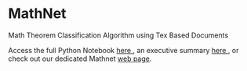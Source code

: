 # MathNet
Math Theorem Classification Algorithm using Tex Based Documents

Access the full Python Notebook <a href='https://github.com/dsherma7/MathNet/blob/master/Theorems.ipynb'> here </a>, an executive summary <a href='https://dsherma7.github.io/projects/mathnet/summary/summary.html'> here </a>, or check out our dedicated Mathnet <a href="https://dsherma7.github.io/projects/mathnet/mathnet.html">web page</a>.

